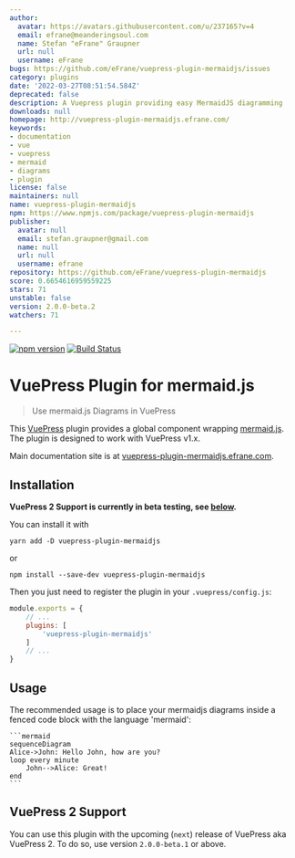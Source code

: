 ```yaml
---
author:
  avatar: https://avatars.githubusercontent.com/u/237165?v=4
  email: efrane@meanderingsoul.com
  name: Stefan "eFrane" Graupner
  url: null
  username: eFrane
bugs: https://github.com/eFrane/vuepress-plugin-mermaidjs/issues
category: plugins
date: '2022-03-27T08:51:54.584Z'
deprecated: false
description: A Vuepress plugin providing easy MermaidJS diagramming
downloads: null
homepage: http://vuepress-plugin-mermaidjs.efrane.com/
keywords:
- documentation
- vue
- vuepress
- mermaid
- diagrams
- plugin
license: false
maintainers: null
name: vuepress-plugin-mermaidjs
npm: https://www.npmjs.com/package/vuepress-plugin-mermaidjs
publisher:
  avatar: null
  email: stefan.graupner@gmail.com
  name: null
  url: null
  username: efrane
repository: https://github.com/eFrane/vuepress-plugin-mermaidjs
score: 0.6654616959559225
stars: 71
unstable: false
version: 2.0.0-beta.2
watchers: 71

---
```


[![npm version](https://badge.fury.io/js/vuepress-plugin-mermaidjs.svg)](https://badge.fury.io/js/vuepress-plugin-mermaidjs)
[![Build Status](https://travis-ci.com/eFrane/vuepress-plugin-mermaidjs.svg?branch=master)](https://travis-ci.com/eFrane/vuepress-plugin-mermaidjs)

# VuePress Plugin for mermaid.js

> Use mermaid.js Diagrams in VuePress

This [VuePress][1] plugin provides a global component wrapping [mermaid.js][2].
The plugin is designed to work with VuePress v1.x.

Main documentation site is at [vuepress-plugin-mermaidjs.efrane.com][3].

## Installation

**VuePress 2 Support is currently in beta testing, see [below](#vuepress-2-support).**

You can install it with

``` shell
yarn add -D vuepress-plugin-mermaidjs
```

or

``` shell
npm install --save-dev vuepress-plugin-mermaidjs
```

Then you just need to register the plugin in your `.vuepress/config.js`:

``` js
module.exports = {
    // ...
    plugins: [
        'vuepress-plugin-mermaidjs'
    ]
    // ...
}
```

## Usage

The recommended usage is to place your mermaidjs diagrams inside
a fenced code block with the language 'mermaid':

    ```mermaid
    sequenceDiagram
    Alice->John: Hello John, how are you?
    loop every minute
        John-->Alice: Great!
    end
    ```

## VuePress 2 Support

You can use this plugin with the upcoming (`next`) release of VuePress
aka VuePress 2. To do so, use version `2.0.0-beta.1` or above. 

[1]: https://vuepress.vuejs.org
[2]: https://mermaidjs.github.io
[3]: https://vuepress-plugin-mermaidjs.efrane.com
